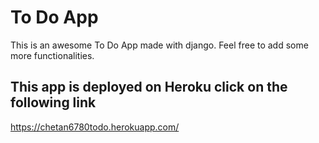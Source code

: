 # To Do App

This is an awesome To Do App made with django.
Feel free to add some more functionalities.

## This app is deployed on Heroku click on the following link
https://chetan6780todo.herokuapp.com/

